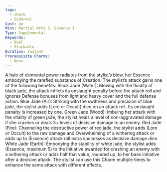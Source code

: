 ```yaml
---
tags:
  - charm
  - Sidereal
Cost: 4m
Mins: Martial Arts 3, Essence 3
Type: Supplemental
Keywords:
  - Dual
  - Stackable
Duration: Instant
Prerequisite Charms:
  - None
---
```

A halo of elemental power radiates from the stylist’s blow, her Essence embodying the rarefied substance of Creation. The stylist’s attack gains one of the following benefits: Black Jade (Water): Moving with the fluidity of black jade, the attack inflicts its onslaught penalty before the attack roll and ignores Defense bonuses from light and heavy cover and the full defense action. Blue Jade (Air): Striking with the swiftness and precision of blue jade, the stylist adds (Lore or Occult) dice on an attack roll. Its onslaught penalty is increased by one. Green Jade (Wood): Imbuing her attack with the vitality of green jade, the stylist heals a level of non-aggravated damage if she crashes or deals 3+ levels of decisive damage to an enemy. Red Jade (Fire): Channeling the destructive power of red jade, the stylist adds (Lore or Occult) to the raw damage and Overwhelming of a withering attack or adds up to (Essence) attack roll extra successes as decisive damage dice. White Jade (Earth): Embodying the stability of white jade, the stylist adds (Essence, maximum 5) to the Initiative awarded for crashing an enemy with a withering attack or adds half that value, rounded up, to her base Initiative after a decisive attack. The stylist can use this Charm multiple times to enhance the same attack with different effects.